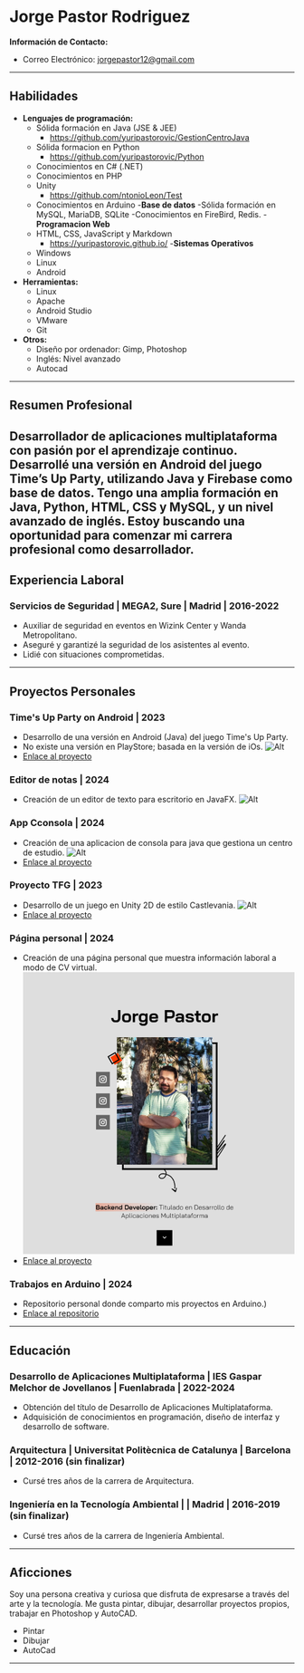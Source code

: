 # Jorge Pastor Rodriguez

**Información de Contacto:**
- Correo Electrónico: jorgepastor12@gmail.com
---

## Habilidades

- **Lenguajes de programación:**
  - Sólida formación en Java (JSE & JEE)
    - https://github.com/yuripastorovic/GestionCentroJava
  - Sólida formacion en Python
    - https://github.com/yuripastorovic/Python
  - Conocimientos en C# (.NET)
  - Conocimientos en PHP
  - Unity
    - https://github.com/ntonioLeon/Test
  - Conocimientos en Arduino
-**Base de datos**
  -Sólida formación en MySQL, MariaDB, SQLite
  -Conocimientos en FireBird, Redis.
-**Programacion Web**
  - HTML, CSS, JavaScript y Markdown
    - https://yuripastorovic.github.io/
-**Sistemas Operativos**
  - Windows
  - Linux
  - Android
- **Herramientas:**
  - Linux
  - Apache
  - Android Studio
  - VMware
  - Git
- **Otros:**
  - Diseño por ordenador: Gimp, Photoshop
  - Inglés: Nivel avanzado
  - Autocad
---

## Resumen Profesional

Desarrollador de aplicaciones multiplataforma con pasión por el aprendizaje continuo. Desarrollé una versión en Android del juego Time’s Up Party, utilizando Java y Firebase como base de datos. Tengo una amplia formación en Java, Python, HTML, CSS y MySQL, y un nivel avanzado de inglés. Estoy buscando una oportunidad para comenzar mi carrera profesional como desarrollador.
---

## Experiencia Laboral

### Servicios de Seguridad | MEGA2, Sure | Madrid | 2016-2022
- Auxiliar de seguridad en eventos en Wizink Center y Wanda Metropolitano.
- Aseguré y garantizé la seguridad de los asistentes al evento.
- Lidié con situaciones comprometidas.
---

## Proyectos Personales

### Time's Up Party on Android | 2023
- Desarrollo de una versión en Android (Java) del juego Time's Up Party.
- No existe una versión en PlayStore; basada en la versión de iOs.
![Alt](https://yuripastorovic.github.io/assets/img/timesup.png)
-  [Enlace al proyecto](https://github.com/yuripastorovic/TimesUpParty)

### Editor de notas | 2024
- Creación de un editor de texto para escritorio en JavaFX.
![Alt](https://yuripastorovic.github.io/assets/img/EditorNotas.png)

### App Cconsola | 2024
- Creación de una aplicacion de consola para java que gestiona un centro de estudio.
![Alt](https://yuripastorovic.github.io/assets/img/appconsole.png)
- [Enlace al proyecto](https://github.com/yuripastorovic/GestionCentroJava)

### Proyecto TFG | 2023
- Desarrollo de un juego en Unity 2D de estilo Castlevania.
![Alt](https://yuripastorovic.github.io/assets/img/ProjectTFG.png)
- [Enlace al proyecto](https://github.com/ntonioLeon/Test)
  
### Página personal | 2024
- Creación de una página personal que muestra información laboral a modo de CV virtual.
![Alt](assets/img/Web.png)
- [Enlace al proyecto](https://yuripastorovic.github.io/)

### Trabajos en Arduino | 2024
- Repositorio personal donde comparto mis proyectos en Arduino.)
- [Enlace al repositorio](https://github.com/yuripastorovic/Arduino)

---

## Educación

### Desarrollo de Aplicaciones Multiplataforma | IES Gaspar Melchor de Jovellanos | Fuenlabrada | 2022-2024
- Obtención del título de Desarrollo de Aplicaciones Multiplataforma.
- Adquisición de conocimientos en programación, diseño de interfaz y desarrollo de software.

### Arquitectura | Universitat Politècnica de Catalunya | Barcelona | 2012-2016 (sin finalizar)
- Cursé tres años de la carrera de Arquitectura.

### Ingeniería en la Tecnología Ambiental |  | Madrid | 2016-2019 (sin finalizar)
- Cursé tres años de la carrera de Ingeniería Ambiental.
---

## Aficciones

Soy una persona creativa y curiosa que disfruta de expresarse a través del arte y la tecnología. Me gusta pintar, dibujar, desarrollar proyectos propios, trabajar en Photoshop y AutoCAD.
- Pintar
- Dibujar
- AutoCad
---
